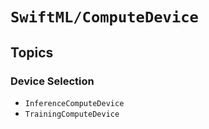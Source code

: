 # ``SwiftML/ComputeDevice``

## Topics

### Device Selection

- ``InferenceComputeDevice``
- ``TrainingComputeDevice``
